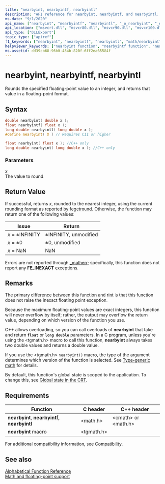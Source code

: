 ```yaml
---
title: "nearbyint, nearbyintf, nearbyintl"
description: "API reference for nearbyint, nearbyintf, and nearbyintl; which rounds the specified floating-point value to an integer, and returns that value in a floating-point format."
ms.date: "9/1/2020"
api_name: ["nearbyint", "nearbyintf", "nearbyintl", "_o_nearbyint", "_o_nearbyintf", "_o_nearbyintl"]
api_location: ["msvcrt.dll", "msvcr80.dll", "msvcr90.dll", "msvcr100.dll", "msvcr100_clr0400.dll", "msvcr110.dll", "msvcr110_clr0400.dll", "msvcr120.dll", "msvcr120_clr0400.dll", "ucrtbase.dll", "api-ms-win-crt-math-l1-1-0.dll", "api-ms-win-crt-private-l1-1-0.dll"]
api_type: ["DLLExport"]
topic_type: ["apiref"]
f1_keywords: ["nearbyint", "nearbyintf", "nearbyintl", "math/nearbyint", "math/narbyintf", "math/narbyintl"]
helpviewer_keywords: ["nearbyint function", "nearbyintf function", "nearbyintl function"]
ms.assetid: dd39cb68-96b0-434b-820f-6ff2ea65584f
---
```

# nearbyint, nearbyintf, nearbyintl

Rounds the specified floating-point value to an integer, and returns that value in a floating-point format.

## Syntax

```C
double nearbyint( double x );
float nearbyintf( float x );
long double nearbyintl( long double x );
#define nearbyint( X ) // Requires C11 or higher

float nearbyint( float x ); //C++ only
long double nearbyint( long double x ); //C++ only
```

### Parameters

*x*\
The value to round.

## Return Value

If successful, returns *x*, rounded to the nearest integer, using the current rounding format as reported by [fegetround](fegetround-fesetround2.md). Otherwise, the function may return one of the following values:

|Issue|Return|
|-----------|------------|
|*x* = ±INFINITY|±INFINITY, unmodified|
|*x* = ±0|±0, unmodified|
|*x* = NaN|NaN|

Errors are not reported through [_matherr](matherr.md); specifically, this function does not report any **FE_INEXACT** exceptions.

## Remarks

The primary difference between this function and [rint](rint-rintf-rintl.md) is that this function does not raise the inexact floating point exception.

Because the maximum floating-point values are exact integers, this function will never overflow by itself; rather, the output may overflow the return value, depending on which version of the function you use.

C++ allows overloading, so you can call overloads of **nearbyint** that take and return **`float`** or **`long double`** parameters. In a C program, unless you're using the \<tgmath.h> macro to call this function, **nearbyint** always takes two double values and returns a double value.

If you use the \<tgmath.h> `nearbyint()` macro, the type of the argument determines which version of the function is selected. See [Type-generic math](../../c-runtime-library/tgmath.md) for details.

By default, this function's global state is scoped to the application. To change this, see [Global state in the CRT](../global-state.md).

## Requirements

|Function|C header|C++ header|
|--------------|--------------|------------------|
|**nearbyint**, **nearbyintf**, **nearbyintl**|\<math.h>|\<cmath> or \<math.h>|
|**nearbyint** macro | \<tgmath.h> ||

For additional compatibility information, see [Compatibility](../../c-runtime-library/compatibility.md).

## See also

[Alphabetical Function Reference](crt-alphabetical-function-reference.md)<br/>
[Math and floating-point support](../floating-point-support.md)<br/>

